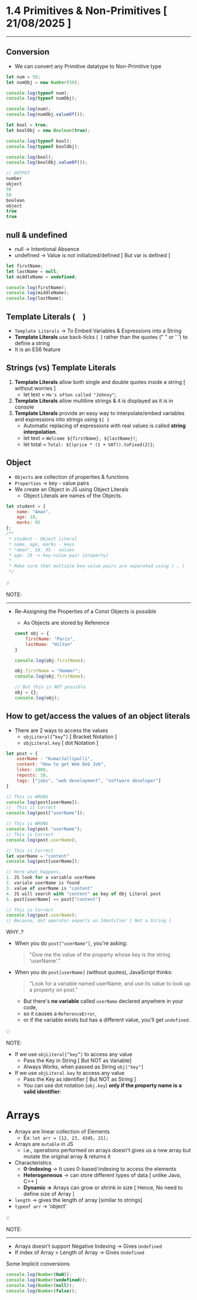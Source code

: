 # 1.4 Primitives & Non-Primitives [ 21/08/2025 ]

---

## Conversion

- We can convert any Primitive datatype to Non-Primitive type

```jsx
let num = 50;
let numObj = new Number(50);

console.log(typeof num);
console.log(typeof numObj);

console.log(num);
console.log(numObj.valueOf());

let bool = true;
let boolObj = new Boolean(true);

console.log(typeof bool);
console.log(typeof boolObj);

console.log(bool);
console.log(boolObj.valueOf());
```

```jsx
// OUTPUT
number
object
50
50
boolean
object
true
true
```

## null & undefined

- null → Intentional Absence
- undefined → Value is not initialized/defined [ But var is defined ]

```jsx
let firstName;
let lastName = null;
let middleName = undefined;

console.log(firstName);
console.log(middleName);
console.log(lastName);
```

## Template Literals ( ` ` )

- `Template Literals` → To Embed Variables & Expressions into a String
- **Template Literals** use back-ticks (` `) rather than the quotes (" " or ' ') to define a string
- It is an ES6 feature

## Strings (vs) Template Literals

1. **Template Literals** allow both single and double quotes inside a string [ without worries ]
    - let text = ``He's often called "Johnny"``;
2. **Template Literals** allow multiline strings & it is displayed as it is in console
3. **Template Literals** provide an easy way to interpolate/embed variables and expressions into strings using `${ }`
    - Automatic replacing of expressions with real values is called **string interpolation**.
    - let text = `Welcome ${firstName}, ${lastName}!`;
    - let total = ``Total: ${(price * (1 + VAT)).toFixed(2)}``;

## Object

- `Objects` are collection of properties & functions
- `Properties` → key - value pairs
- We create an Object in JS using Object Literals
    - Object Literals are names of the Objects.

```jsx
let student = {
    name: "Aman",
    age: 18,
    marks: 95
};
/**
 * student - Object literal
 * name, age, marks - keys
 * "aman", 18. 95 - values
 * age: 18 -> key-value pair [property] 
 * 
 * Make sure that multiple key-value pairs are separated using ( , ) 
 */
```

<aside>
💡

NOTE:

---

- Re-Assigning the Properties of a Const Objects is possible
    - As Objects are stored by Reference
    
    ```jsx
    const obj = {
        firstName: "Paris",
        lastName: "Hilton"
    }
    
    console.log(obj.firstName);
    
    obj.firstName = "Hammer";
    console.log(obj.firstName);
    
    // But this is NOT possible
    obj = {};
    console.log(obj);
    ```
    
</aside>

## How to get/access the values of an object literals

- There are 2 ways to access the values
    - `objLiteral[”key”]` [ Bracket Notation ]
    - `objLiteral.key` [ dot Notation ]

```jsx
let post = {
    userName : "KumarJallipalli",
    content: "How to get Web Deb Job",
    likes: 1000,
    reposts: 10,
    tags: ["jobs", "web development", "software developer"]
}

// This is WRONG
console.log(post[userName]);
//  This is Correct
console.log(post["userName"]);

// This is WRONG
console.log(post."userName");
// This is Correct
console.log(post.userName);
```

```jsx
// This is Correct
let userName = "content"
console.log(post[userName]);

// Here what happens, 
1. JS look for a variable userName
2. variale userName is found
3. value of userName is "content"
4. JS will search with "content" as key of Obj Literal post
5. post[userName] == post["content"]

// This is Correct
console.log(post.userName);
// Because, dot operator expects an Identifier [ Not a String ]
```

WHY..?

- When you do `post["userName"]`, you're asking:
    
    > "Give me the value of the property whose key is the string 'userName'."
    > 
- When you do `post[userName]` (without quotes), JavaScript thinks:
    
    > "Look for a variable named userName, and use its value to look up a property on post."
    > 
    - But there's **no variable** called `userName` declared anywhere in your code,
    - so it causes a `ReferenceError`,
    - or if the variable exists but has a different value, you'll get `undefined`.

<aside>
💡

NOTE:

- If we use `objLiteral[”key”]` to access any value
    - Pass the Key in String [ But NOT as Variable]
    - Always Works, when passed as String `obj["key"]`
- If we use `objLiteral.key` to access any value
    - Pass the Key as identifier [ But NOT as String ]
    - You can use dot notation (`obj.key`) **only if the property name is a valid identifier**:
</aside>

# Arrays

- Arrays are linear collection of Elements
    - Ex: `let arr = [12, 23, 4345, 21];`
- Arrays are `mutable` in JS
    - i.e., operations performed on arrays doesn’t gives us a new array but mutate the original array & returns it
- Characteristics
    - **0-Indexing** → It uses 0-based Indexing to access the elements
    - **Heterogeneous** → can store different types of data [ unlike Java, C++ ]
    - **Dynamic →** Arrays can grow or shrink in size [ Hence, No need to define size of Array ]
- `length` → gives the length of array [similar to strings]
- `typeof arr` → ‘object’

<aside>
💡

NOTE:

---

- Arrays doesn’t support Negative Indexing → Gives `Undefined`
- If index of Array > Length of Array → Gives `Undefined`
</aside>

Some Implicit conversions

```jsx
console.log(Number(NaN));
console.log(Number(undefined));
console.log(Number(null));
console.log(Number(false));
```